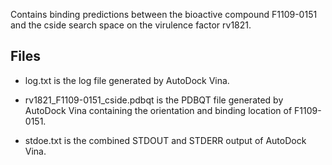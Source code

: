 Contains binding predictions between the bioactive compound F1109-0151 and the cside search space on the virulence factor rv1821.

## Files

- log.txt is the log file generated by AutoDock Vina.

- rv1821_F1109-0151_cside.pdbqt is the PDBQT file generated by AutoDock Vina containing the orientation and binding location of F1109-0151.

- stdoe.txt is the combined STDOUT and STDERR output of AutoDock Vina.

